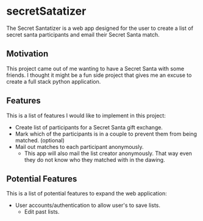 # secretSatatizer

The Secret Santatizer is a web app designed for the user to create a list of secret santa participants and email their Secret Santa match. 

## Motivation

This project came out of me wanting to have a Secret Santa with some friends. I thought it might be a fun side project that gives me an excuse to create a full stack python application. 

## Features
This is a list of features I would like to implement in this project:
- Create list of participants for a Secret Santa gift exchange.
- Mark which of the participants is in a couple to prevent them from being matched. (optional)
- Mail out matches to each participant anonymously.
  - This app will also mail the list creator anonymously. That way even they do not know who they matched with in the dawing. 

## Potential Features
This is a list of potential features to expand the web application:
- User accounts/authentication to allow user's to save lists.
  - Edit past lists.

